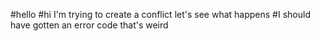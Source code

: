 
#hello
#hi I'm trying to create a conflict let's see what happens
#I should have gotten an error code that's weird
